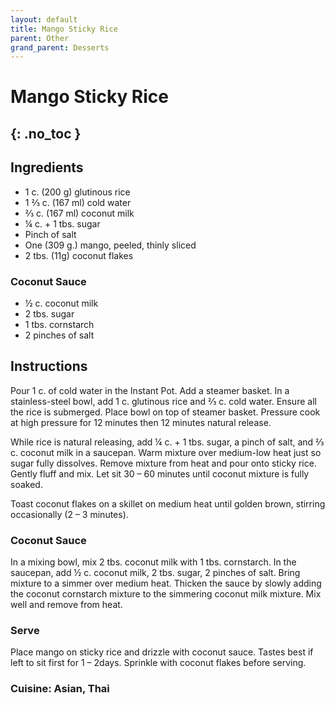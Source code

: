 ```yaml
---
layout: default
title: Mango Sticky Rice
parent: Other
grand_parent: Desserts
---
```


# Mango Sticky Rice
{: .no_toc }
---

## Ingredients

<ul>
	<li>1 c. (200 g) glutinous rice</li>
	<li>1 ⅔ c. (167 ml) cold water</li>
	<li>⅔ c. (167 ml) coconut milk</li>
	<li>¼ c. + 1 tbs. sugar</li>
	<li>Pinch of salt</li>
	<li>One (309 g.) mango, peeled, thinly sliced</li>
	<li>2 tbs. (11g) coconut flakes</li>
</ul>

### Coconut Sauce

<ul>
	<li>½ c. coconut milk</li>
	<li>2 tbs. sugar</li>
	<li>1 tbs. cornstarch</li>
	<li>2 pinches of salt</li>
</ul>

## Instructions
Pour 1 c. of cold water in the Instant Pot. Add a steamer basket. In a stainless-steel bowl, add 1 c. glutinous rice and ⅔ c. cold water. Ensure all the rice is submerged. Place bowl on top of steamer basket. Pressure cook at high pressure for 12 minutes then 12 minutes natural release.

While rice is natural releasing, add ¼ c. + 1 tbs. sugar, a pinch of salt, and ⅔ c. coconut milk in a saucepan. Warm mixture over medium-low heat just so sugar fully dissolves. Remove mixture from heat and pour onto sticky rice. Gently fluff and mix. Let sit 30 – 60 minutes until coconut mixture is fully soaked.

Toast coconut flakes on a skillet on medium heat until golden brown, stirring occasionally (2 – 3 minutes).

### Coconut Sauce

In a mixing bowl, mix 2 tbs. coconut milk with 1 tbs. cornstarch. In the saucepan, add ½ c. coconut milk, 2 tbs. sugar, 2 pinches of salt. Bring mixture to a simmer over medium heat. Thicken the sauce by slowly adding the coconut cornstarch mixture to the simmering coconut milk mixture. Mix well and remove from heat.

### Serve

Place mango on sticky rice and drizzle with coconut sauce. Tastes best if left to sit first for 1 – 2days. Sprinkle with coconut flakes before serving.

### Cuisine: Asian, Thai
